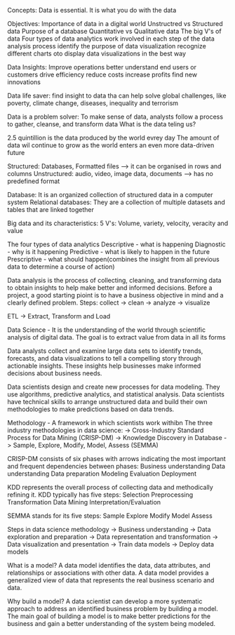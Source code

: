 Concepts:
Data is essential. It is what you do with the data

Objectives:
Importance of data in a digital world
Unstructred vs Structured data
Purpose of a database
Quantitative vs Qualitative data
The big V's of data
Four types of data analytics
work involved in each step of the data analysis process
identify the purpose of data visualization
recognize different charts oto display data visualizations in the best way


Data Insights:
Improve operations
better understand end users or customers
drive efficiency
reduce costs
increase profits
find new innovations

Data life saver: find insight to data tha can help solve global challenges, like poverty, climate change, diseases, inequality and terrorism

Data is a problem solver: To make sense of data, analysts follow a process to gather, cleanse, and transform data
What is the data teling us?

2.5 quintillion is the data produced by the world evrey day
The amount of data wil continue to grow as the world enters an even more data-driven future

Structured: Databases, Formatted files --> it can be organised in rows and columns
Unstructured: audio, video, image data, documents --> has no predefined format

Database: It is an organized collection of structured data in a computer system
Relational databases: They are a collection of multiple datasets and tables that are linked together


Big data and its characteristics: 5 V's: Volume, variety, velocity, veracity and value

The four types of data analytics
Descriptive - what is happening
Diagnostic - why is it happening
Predictive - what is likely to happen in the future
Prescriptive - what should happen(combines the insight from all previous data to determine a course of action)



Data analysis is the process of collecting, cleaning, and transforming data to obtain insights to help make better and informed decisions.
Before a project, a good starting pioint is to have a business objective in mind and a clearly defined problem.
Steps: collect -> clean -> analyze -> visualize

ETL -> Extract, Transform and Load

Data Science - It is the understanding of the world through scientific analysis of digital data.
The goal is to extract value from data in all its forms

Data analysts collect and examine large data sets to identify trends, forecasts, and data visualizations to tell a compelling story through actionable insights. 
These insights help businesses make informed decisions about business needs.

Data scientists design and create new processes for data modeling. They use algorithms, predictive analytics, and statistical analysis. 
Data scientists have technical skills to arrange unstructured data and build their own methodologies to make predictions based on data trends.

Methodology - A framework in which scientists work withibn
The three industry methodologies in data science:
    -> Cross-Industry Standard Process for Data Mining (CRISP-DM)
    -> Knowledge Discovery in Database
    -> Sample, Explore, Modify, Model, Assess (SEMMA)

CRISP-DM consists of six phases with arrows indicating the most important and frequent dependencies between phases:
        Business understanding
        Data understanding
        Data preparation
        Modeling
        Evaluation
        Deployment

KDD represents the overall process of collecting data and methodically refining it. KDD typically has five steps:
        Selection
        Preprocessing
        Transformation
        Data Mining
        Interpretation/Evaluation

SEMMA stands for its five steps:
        Sample
        Explore
        Modify
        Model
        Assess

Steps in data science methodology
        -> Business understanding
        -> Data exploration and preparation
        -> Data representation and transformation
        -> Data visualization and presentation
        -> Train data models
        -> Deploy data models



What is a model? A data model identifies the data, data attributes, and relationships or associations with other data. A data model provides a generalized view of data that represents the real business scenario and data. 

Why build a model? A data scientist can develop a more systematic approach to address an identified business problem by building a model. The main goal of building a model is to make better predictions for the business and gain a better understanding of the system being modeled.
